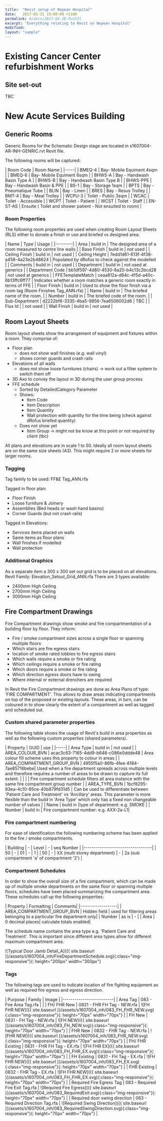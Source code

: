 ```yaml
---
title:  "Revit setup of Nepean Hospital"
date:   2017-05-31 19:00:00 +1100
permalink: #/docs/2017-04-28-PushIt
excerpt: "Everything relating to Revit on Nepean Hospital"
modified:
layout: "sample"
---
```


# Existing Cancer Center refurbishment Works

## Site set-out

TBC

# New Acute Services Building

## Generic Rooms

Generic Rooms for the Schematic Design stage are located in s1607004-AR-INH-GENRIC.rvt Revit file.

The following rooms will be captured:

| Room Code | Room Name |
|-----|
| BMEQ-4 | Bay- Mobile Equiment  4sqm |
| BMEQ-6 | Bay- Mobile Equiment  6sqm |
| BHWS-A | Bay - Handwash Basin Type A |
| BHWS-B | Bay - Handwash Basin Type B |
| BHWS-PPE | Bay - Handwash Basin & PPE |
| BS-1 | Bay - Storage 1sqm |
| BPTS | Bay - Pneumatique Tube |
| BLIN | Bay - Linen |
| BRES | Bay - Resus Trolley |
| BMT-4 | Bay - Meal Trolley |
| WCPU-3 | Toilet - Public  3sqm |
| WCAC | Toilet - Accessible |
| WCPT | Toilet - Patient |
| WCST | Toilet - Staff |
| EN-ST-AS | Ensuite ( Toilet and shower patient - Not ensuited to room) |

### Room Properties

The following room properties are used when creating Room Layout Sheets (RLS) either to donate a finish or use and briefed vs designed area:

| Name | Type | Usage |
|---------|
| Area | build in | The designed area of a room measured to centre line walls |
| Base Finish | build in | not used |
| Ceiling Finish | build in | not used |
| Ceiling Height | 7edd1d61-613f-4f38-a458-4a23e2b48624 | Populated by dRofus to check against the modelled |
| Comments | build in  | not used |
| Department | build in | not used at generics |
| Department Code | bb1df597-4d80-4530-8a20-b4c13c2bcd28 | not used at generics |
| FFETemplateMatch | ceaa812a-d84c-4f5d-a40c-6b13ffc6ff77 | Indicates whether a room matches a generic room exactly in terms of FFE |
| Floor Finish | build in | Used to show the floor finish via a room tag (Room Finishes Tag_ANN.rfa) |
| Name | build in | The briefed name of the room. |
| Number | build in | The briefed code of the room. |
| Sub-Department  | d2222bf6-3335-4ba5-9856-7ea6506002d6 | TBC |
| Flux Id | | not used |
| Wall Finish | build in | not used |

## Room Layout Sheets

Room layout sheets show the arrangement of equipment and fixtures within a room. They comprise of:

* Floor plan 
	* does not show wall finishes (e.g. wall vinyl)
	* shows corner guards and crash rails
* Elevations of all walls 
	* does not show  loose furnitures (chairs) -> work out a filter system to switch them off
* 3D Axo to convey the layout in 3D during the user group process
* FFE schedule
	* Sorted by DetailedCategory Parameter
	* Shows:
		* Item Code
		* Item Description
		* Item Quantity
		* Wall protection with quantity for the time being (check against dRofus briefed quantity)
	* Does not show yet
		* Item Group -> might not be know at this point or not required by client (tbc)

All plans and elevations are in scale 1 to 50. Ideally all room layout sheets are on the same size sheets (A3). This might require 2 or more sheets for larger rooms.

### Tagging

Tag family to be used: FF&E Tag_ANN.rfa

Tagged in floor plan:

* Floor Finish
* Loose furniture & Joinery
* Assemblies (Bed heads or wash hand basins)
* Corner Guards (but not crash rails)

Tagged in Elevations:

* Services items placed on walls
* Same items as floor plans
* Wall finishes if modelled
* Wall protection

### Additional Graphics

As a separate item a 300 x 300 set out grid is to be placed on all elevations. Revit Family: Elevation_Setout_Grid_ANN.rfa 
There are 3 types available:

* 2400mm High Ceiling
* 2700mm High Ceiling
* 3000mm High Ceiling

## Fire Compartment Drawings

Fire Compartment drawings show smoke and fire compartmentation of a building floor by floor. They inform:

* Fire / smoke compartment sizes across a single floor or spanning multiple floors
* Which stairs are fire egress stairs
* location of smoke rated lobbies to fire egress stairs
* Which walls require a smoke or fire rating
* Which ceilings require a smoke or fire rating
* Which doors require a smoke or fire rating
* Which direction egress doors have to swing
* Where internal or external drenchers are required

In Revit the Fire Compartment drawings are done as Area Plans of type: 'FIRE COMPARTMENT'. This allows to draw areas indicating compartments on top of the proposed or existing layouts. These areas, in turn, can be coloured in to show clearly the extent of a compartment as well as tagged and scheduled out.

### Custom shared parameter properties

The following table shows the usage of Revit's build in area properties as well as the following custom properties (shared parameters).

| Property | GUID | use |
|-----|
| Area Type | build in | not used |
| AREA_COLOUR_BVN  | acac3c63-7165-4dd9-b648-c086e0ddde48 | Area colour fill scheme uses this property to colour in areas |
| AREA_COMPARTMENT_GROUP_BVN  | 4955f5a0-86fb-4fee-8184-7ae85716bebe| Used when a fire department spreads across multiple levels and therefore requires a number of areas to be drawn to capture its full extent. |
| | | Fire compartment schedule filters all area instance with the same fire compartment group number |
| AREA_TYPE_BVN  | 1bcf8295-93ea-4c10-85ce-40b879fd31d5 | Can be used to differentiate between 'Patient Care and Treatment' vs 'Ancillary' areas. This parameter is more flexible than the build in 'Area Type' which only has a fixed non changeable number of values |
| Name | build in |type of department: e.g. SMOKE |
| Number | build in | Fire compartment number: e.g. AXX-2a-L1|

### Fire compartment numbering

For ease of identification the following numbering scheme has been applied to the fire / smoke compartments.

| Building | - | Level | - | seq Number |
|-----------------------------------|
| 50 | - | 01 | - | 1 |
| 50 | - | XX (multi storey department) | - | 2a (sub compartment 'a' of compartment '2') |


### Compartment Schedules

In order to show the overall size of a fire compartment, which can be made up of multiple smoke departments on the same floor or spanning multiple floors, schedules have been placed summarizing the compartment area. These schedules call up the following properties:

| Property | Formatting | Comments|
|-------------------|
| AREA_COMPARTMENT_GROUP_BVN  | Hidden field | used for filtering areas belonging to a particular fire department only|
| Number | as is | - |
| Area | 0 decimal places| calculate totals enabled|

The schedule name contains the area type e.g. 'Patient Care and Treatment'. This is important since different area types allow for different maximum compartment area.

![Typical Door Jamb Detail_A]({{ site.baseurl }}/assets/s1607004_inh/FireDepartmentSchedule.svg){:class="img-responsive"}{: height="200px" width="300px"}

### Tags

The following tags are used to indicate location of fire fighting equipment as well as required fire egress and egress direction.

| Purpose | Family | Image |
|--------------------------|
| Area Tag | 083 - Fire Area Tag.rfa | |
| FH/ FHR New | 0831 - FHR FH Tag - NEW.rfa | ![FH FHR NEW]({{ site.baseurl }}/assets/s1607004_inh/083_FH_FHR_NEW.svg){:class="img-responsive"}{: height="70px" width="70px"} |
| FH New | 0831 - FH Tag - NEW.rfa | ![FH NEW]({{ site.baseurl }}/assets/s1607004_inh/083_FH_NEW.svg){:class="img-responsive"}{: height="70px" width="70px"} |
| FHR New | 0832 - FHR Tag - NEW.rfa | ![FHR NEW]({{ site.baseurl }}/assets/s1607004_inh/083_FHR_NEW.svg){:class="img-responsive"}{: height="70px" width="70px"} |
| FH/ FHR Existing | 0831 - FHR FH Tag - EX.rfa | ![FH FHR EX]({{ site.baseurl }}/assets/s1607004_inh/083_FH_FHR_EX.svg){:class="img-responsive"}{: height="70px" width="70px"} |
| FH Existing | 0831 - FH Tag - EX.rfa |  ![FH FHR NEW]({{ site.baseurl }}/assets/s1607004_inh/083_FH_EX.svg){:class="img-responsive"}{: height="70px" width="70px"} |
| FHR Existing | 0832 - FHR Tag - EX.rfa | ![FH FHR NEW]({{ site.baseurl }}/assets/s1607004_inh/083_FH_FHR_EX.svg){:class="img-responsive"}{: height="70px" width="70px"} |
| Required Fire Egress Tag | 083 - Required Fire Exit Tag.rfa | ![Required Fire Egress]({{ site.baseurl }}/assets/s1607004_inh/083_RequiredExit.svg){:class="img-responsive"}{: height="70px" width="70px"} |
| Required door swing direction | 083 - Required Direction Tag.rfa | ![Required Swing Direction]({{ site.baseurl }}/assets/s1607004_inh/083_RequiredSwingDirection.svg){:class="img-responsive"}{: height="70px" width="70px"} |








